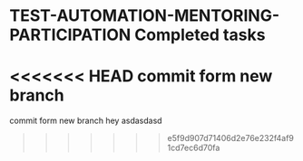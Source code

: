 # TEST-AUTOMATION-MENTORING-PARTICIPATION Completed tasks
<<<<<<< HEAD
commit form new branch
=======
commit form new branch
hey
asdasdasd
>>>>>>> e5f9d907d71406d2e76e232f4af91cd7ec6d70fa
